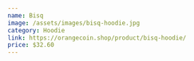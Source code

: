 ```yaml
---
name: Bisq
image: /assets/images/bisq-hoodie.jpg
category: Hoodie
link: https://orangecoin.shop/product/bisq-hoodie/
price: $32.60
---
```


